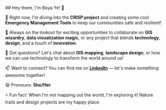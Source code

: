 \## Hey there, I'm Boya Ye! 👋

🔭 Right now, I'm diving into the **CRISP project** and creating some cool **Emergency Management Tools** to keep our communities safe and resilient!

👯 Always on the lookout for exciting opportunities to collaborate on **GIS wizardry**, **data visualization magic**, or any project that blends **technology**, **design**, and a touch of **innovation**.

💬 Got questions? Let's chat about **GIS mapping**, **landscape design**, or how we can use technology to transform the world around us!

📫 Want to connect? You can find me on **[LinkedIn](https://www.linkedin.com/in/boyaye/)** — let's make something awesome together!

😄 Pronouns: **She/Her**

⚡ Fun fact: When I'm not mapping out the world, I'm exploring it! Nature trails and design projects are my happy place.

<!--
**yeboya-ds/yeboya-ds** is a ✨ _special_ ✨ repository because its `README.md` (this file) appears on your GitHub profile.

Here are some ideas to get you started:

- 🔭 I’m currently working on ...
- 🌱 I’m currently learning ...
- 👯 I’m looking to collaborate on ...
- 🤔 I’m looking for help with ...
- 💬 Ask me about ...
- 📫 How to reach me: ...
- 😄 Pronouns: ...
- ⚡ Fun fact: ...
-->
